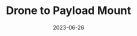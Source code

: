 ---
layout: default
title: Drone to Payload Mount
modal-id: 5
date: 2023-06-26
img: mount.jpg
img_cap: The device and remote
img1: mount2.png
img1_cap: The Solidworks assembly of the device
img2: mount3.jpeg
img2_cap: Me under the drone connecting a project to my device
video: 
alt: image-alt
project-date: April 2023
client: NASA Microgravity Study Capstone Teams
category: Mechanical Engineering
link:
description: "&nbsp;&nbsp;&nbsp;&nbsp;During my involvement in the NASA Microgravity Study Capstone project, I assumed the responsibility of engineering an advanced payload release system. My core task encompassed the design and implementation of a precision mechanism capable of remotely discharging payloads from an aerial drone positioned at an altitude of 500 feet.
<br><br>
&nbsp;&nbsp;&nbsp;&nbsp;Throughout the project's duration, I engaged in extensive collaboration with the drone rental service, the drone manufacturer, and the teams of other universities. The primary objective of this collaborative effort was to ascertain that the developed device effectively addressed the multifaceted demands and specifications of all parties participating in the competition."
outcome: "&nbsp;&nbsp;&nbsp;&nbsp;During the project, I acquired valuable expertise in managing radio control remotes and receivers, which played a pivotal role in ensuring the operation of the payload release mechanism. My extensive testing and refinement led to the flawless execution of the parabolic release switches, enabling precise payload drops from the drone.
<br><br>
&nbsp;&nbsp;&nbsp;&nbsp;The device's outstanding performance was evident as it consistently released payloads without any hitches, proving its reliability and effectiveness. My boss (Dr. Bohm) recognized its success, and we chose to keep it for following years rather than scraping the design.
<br><br>
&nbsp;&nbsp;&nbsp;&nbsp;This project not only expanded my technical ability but also honed my ability to collaborate and communicate effectively with diverse teams. Contributing to the NASA Microgravity Study Capstone project was a rewarding experience, and I eagerly await future opportunities to apply my skills and knowledge."
---
